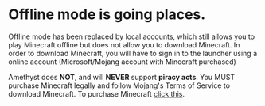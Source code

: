 # Offline mode is going places.
Offline mode has been replaced by local accounts, which still allows you to play Minecraft offline but does not allow you to download Minecraft. In order to download Minecraft, you will have to sign in to the launcher using a online account (Microsoft/Mojang account with Minecraft purchased)

Amethyst does **NOT**, and will **NEVER** support **piracy acts**. You MUST purchase Minecraft legally and follow Mojang's Terms of Service to download Minecraft.
To purchase Minecraft [click this](https://www.minecraft.net/).
